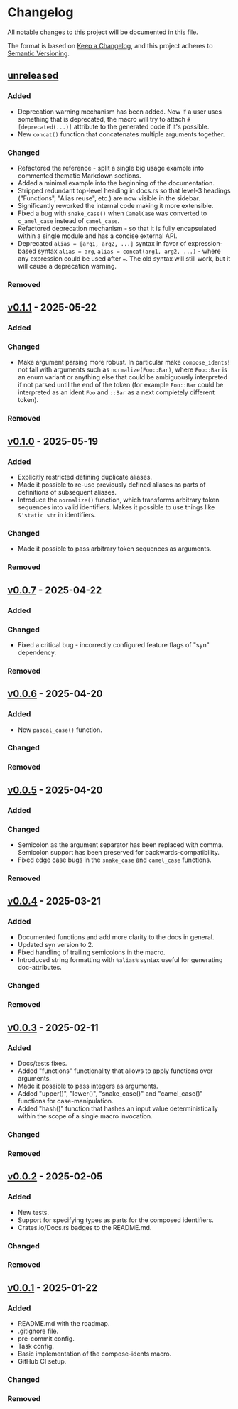 # Changelog

All notable changes to this project will be documented in this file.

The format is based on [Keep a Changelog](https://keepachangelog.com/en/1.1.0/),
and this project adheres to [Semantic Versioning](https://semver.org/spec/v2.0.0.html).

## [unreleased]

### Added

- Deprecation warning mechanism has been added. Now if a user uses something that is deprecated, the macro
  will try to attach `#[deprecated(...)]` attribute to the generated code if it's possible.
- New `concat()` function that concatenates multiple arguments together.

### Changed

- Refactored the reference - split a single big usage example into commented thematic Markdown sections.
- Added a minimal example into the beginning of the documentation.
- Stripped redundant top-level heading in docs.rs so that level-3 headings ("Functions", "Alias reuse", etc.) are now
  visible in the sidebar.
- Significantly reworked the internal code making it more extensible.
- Fixed a bug with `snake_case()` when `CamelCase` was converted to `c_amel_case` instead of `camel_case`.
- Refactored deprecation mechanism - so that it is fully encapsulated within a single module and has a concise
  external API.
- Deprecated `alias = [arg1, arg2, ...]` syntax in favor of expression-based syntax `alias = arg`,
  `alias = concat(arg1, arg2, ...)` - where any expression could be used after `=`. The old syntax will still work,
  but it will cause a deprecation warning.

### Removed

## [v0.1.1] - 2025-05-22

### Added

### Changed

- Make argument parsing more robust. In particular make `compose_idents!` not fail with arguments such as
  `normalize(Foo::Bar)`, where `Foo::Bar` is an enum variant or anything else that could be ambiguously interpreted
  if not parsed until the end of the token (for example `Foo::Bar` could be interpreted as an ident `Foo` and `::Bar`
  as a next completely different token).

### Removed

## [v0.1.0] - 2025-05-19

### Added

- Explicitly restricted defining duplicate aliases.
- Made it possible to re-use previously defined aliases as parts of definitions of subsequent aliases.
- Introduce the `normalize()` function, which transforms arbitrary token sequences into valid identifiers.
  Makes it possible to use things like `&'static str` in identifiers.

### Changed

- Made it possible to pass arbitrary token sequences as arguments.

### Removed

## [v0.0.7] - 2025-04-22

### Added

### Changed

- Fixed a critical bug - incorrectly configured feature flags of "syn" dependency.

### Removed

## [v0.0.6] - 2025-04-20

### Added

- New `pascal_case()` function.

### Changed

### Removed

## [v0.0.5] - 2025-04-20

### Added

### Changed

- Semicolon as the argument separator has been replaced with comma. Semicolon support
  has been preserved for backwards-compatibility.
- Fixed edge case bugs in the `snake_case` and `camel_case` functions.

### Removed

## [v0.0.4] - 2025-03-21

### Added

- Documented functions and add more clarity to the docs in general.
- Updated syn version to 2.
- Fixed handling of trailing semicolons in the macro.
- Introduced string formatting with `%alias%` syntax useful for generating doc-attributes.

### Changed

### Removed

## [v0.0.3] - 2025-02-11

### Added

- Docs/tests fixes.
- Added "functions" functionality that allows to apply functions over arguments.
- Made it possible to pass integers as arguments.
- Added "upper()", "lower()", "snake_case()" and "camel_case()" functions for case-manipulation.
- Added "hash()" function that hashes an input value deterministically within the scope
  of a single macro invocation.

### Changed

### Removed

## [v0.0.2] - 2025-02-05

### Added
- New tests.
- Support for specifying types as parts for the composed identifiers.
- Crates.io/Docs.rs badges to the README.md.

### Changed

### Removed

## [v0.0.1] - 2025-01-22

### Added

- README.md with the roadmap.
- .gitignore file.
- pre-commit config.
- Task config.
- Basic implementation of the compose-idents macro.
- GitHub CI setup.

### Changed

### Removed

[unreleased]: https://github.com/AndreiPashkin/compose-idents/compare/v0.1.1...master
[v0.1.1]: https://github.com/AndreiPashkin/compose-idents/compare/v0.1.0...v0.1.1
[v0.1.0]: https://github.com/AndreiPashkin/compose-idents/compare/v0.0.7...v0.1.0
[v0.0.7]: https://github.com/AndreiPashkin/compose-idents/compare/v0.0.6...v0.0.7
[v0.0.6]: https://github.com/AndreiPashkin/compose-idents/compare/v0.0.5...v0.0.6
[v0.0.5]: https://github.com/AndreiPashkin/compose-idents/compare/v0.0.4...v0.0.5
[v0.0.4]: https://github.com/AndreiPashkin/compose-idents/compare/v0.0.3...v0.0.4
[v0.0.3]: https://github.com/AndreiPashkin/compose-idents/compare/v0.0.2...v0.0.3
[v0.0.2]: https://github.com/AndreiPashkin/compose-idents/compare/v0.0.1...v0.0.2
[v0.0.1]: https://github.com/AndreiPashkin/compose-idents/compare/1e27315fc2d46c7b61700adcf3bf4f22ea82e8e1...v0.0.1
